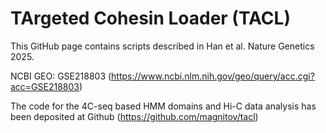 # TArgeted Cohesin Loader (TACL)

This GitHub page contains scripts described in Han et al. Nature Genetics 2025.

NCBI GEO: GSE218803 (https://www.ncbi.nlm.nih.gov/geo/query/acc.cgi?acc=GSE218803)

The code for the 4C-seq based HMM domains and Hi-C data analysis has been deposited at Github (https://github.com/magnitov/tacl)
